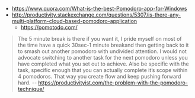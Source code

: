 - https://www.quora.com/What-is-the-best-Pomodoro-app-for-Windows
- http://productivity.stackexchange.com/questions/5307/is-there-any-multi-platform-cloud-based-pomodoro-application
  - https://pomotodo.com/

> The 5 minute break is there if you want it, I pride myself on most of the time have a quick 30sec-1 minute breakand then getting back to it to smash out another pomodoro with undivided attention. 
I would not advocate switching to another task for the next pomodoro unless you have completed what you set out to achieve. 
Also be specific with the task, specific enough that you can actually complete it’s scope within 4 pomodoros. That way you create flow and keep pushing forward hard.
-- https://productivityist.com/the-problem-with-the-pomodoro-technique/
